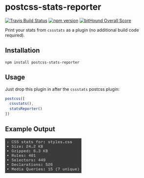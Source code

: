 # postcss-stats-reporter

[![Travis Build Status][travis-img]][travis-url]
[![npm version][npm-img]][npm-url]
[![bitHound Overall Score][bithound-img]][bithound-url]

Print your stats from `cssstats` as a plugin (no additional build code required).

Installation
------------

```
npm install postcss-stats-reporter
```


Usage
-----

Just drop this plugin in after the `cssstats` postcss plugin:

```javascript
postcss([
  cssstats(),
  statsReporter()
])
```

Example Output
--------------

<img width=250 src="./example.png">

[travis-img]: https://travis-ci.org/jeffjewiss/postcss-stats-reporter.svg?branch=master
[travis-url]: https://travis-ci.org/jeffjewiss/postcss-stats-reporter
[npm-img]: https://badge.fury.io/js/postcss-stats-reporter.svg
[npm-url]: http://badge.fury.io/js/postcss-stats-reporter
[bitHound-img]: https://www.bithound.io/github/jeffjewiss/postcss-stats-reporter/badges/score.svg
[bitHound-url]: https://www.bithound.io/github/jeffjewiss/postcss-stats-reporter<Paste>
